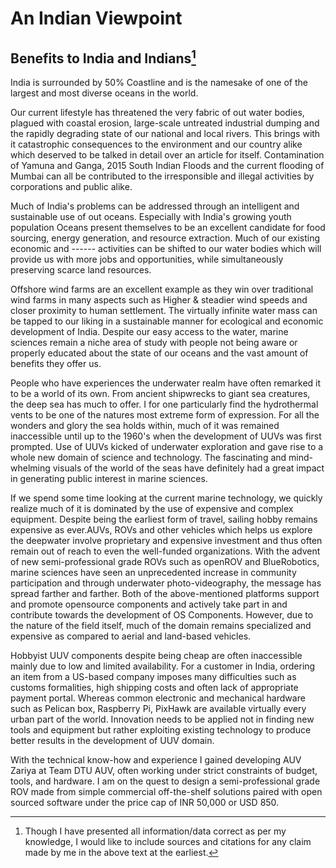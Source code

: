# An Indian Viewpoint

## Benefits to India and Indians[^1]

India is surrounded by 50% Coastline and is the namesake of one of the largest and most diverse oceans in the world.

Our current lifestyle has threatened the very fabric of out water bodies, plagued with coastal erosion, large-scale untreated industrial dumping and the rapidly degrading state of our national and local rivers. This brings with it catastrophic consequences to the environment and our country alike which deserved to be talked in detail over an article for itself. Contamination of Yamuna and Ganga, 2015 South Indian Floods and the current flooding of Mumbai can all be contributed to the irresponsible and illegal activities by corporations and public alike.

Much of India's problems can be addressed through an intelligent and sustainable use of out oceans. Especially with India's growing youth population Oceans present themselves to be an excellent candidate for food sourcing, energy generation, and resource extraction. Much of our existing economic and ------ activities can be shifted to our water bodies which will provide us with more jobs and opportunities, while simultaneously preserving scarce land resources.

Offshore wind farms are an excellent example as they win over traditional wind farms in many aspects such as Higher & steadier wind speeds and closer proximity to human settlement. The virtually infinite water mass can be tapped to our liking in a sustainable manner for ecological and economic development of India. Despite our easy access to the water, marine sciences remain a niche area of study with people not being aware or properly educated about the state of our oceans and the vast amount of benefits they offer us.

People who have experiences the underwater realm have often remarked it to be a world of its own. From ancient shipwrecks to giant sea creatures, the deep sea has much to offer. I for one particularly find the hydrothermal vents to be one of the natures most extreme form of expression. For all the wonders and glory the sea holds within, much of it was remained inaccessible until up to the 1960's when the development of UUVs was first prompted. Use of UUVs kicked of underwater exploration and gave rise to a whole new domain of science and technology. The fascinating and mind-whelming visuals of the world of the seas have definitely had a great impact in generating public interest in marine sciences.

If we spend some time looking at the current marine technology, we quickly realize much of it is dominated by the use of expensive and complex equipment. Despite being the earliest form of travel, sailing hobby remains expensive as ever.AUVs, ROVs and other vehicles which helps us explore the deepwater involve proprietary and expensive investment and thus often remain out of reach to even the well-funded organizations. With the advent of new semi-professional grade ROVs such as openROV and BlueRobotics, marine sciences have seen an unprecedented increase in community participation and through underwater photo-videography, the message has spread farther and farther. Both of the above-mentioned platforms support and promote opensource components and actively take part in and contribute towards the development of OS Components. However, due to the nature of the field itself, much of the domain remains specialized and expensive as compared to aerial and land-based vehicles.

Hobbyist UUV components despite being cheap are often inaccessible mainly due to low and limited availability. For a customer in India, ordering an item from a US-based company imposes many difficulties such as customs formalities, high shipping costs and often lack of appropriate payment portal. Whereas common electronic and mechanical hardware such as Pelican box, Raspberry Pi, PixHawk are available virtually every urban part of the world. Innovation needs to be applied not in finding new tools and equipment but rather exploiting existing technology to produce better results in the development of UUV domain.

With the technical know-how and experience I gained developing AUV Zariya at Team DTU AUV, often working under strict constraints of budget, tools, and hardware. I am on the quest to design a semi-professional grade ROV made from simple commercial off-the-shelf solutions paired with open sourced software under the price cap of INR 50,000 or USD 850.







 

[^1]: Though I have presented all information/data correct as per my knowledge, I would like to include sources and citations for any claim made by me in the above text at the earliest.
